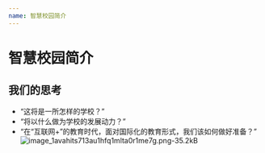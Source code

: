 ```yaml
---
name: 智慧校园简介
---
```

# 智慧校园简介

**我们的思考**
---
 - “这将是一所怎样的学校？”
 - “将以什么做为学校的发展动力？”
 - “在“互联网+”的教育时代，面对国际化的教育形式，我们该如何做好准备？”
        ![image_1avahits713au1hfq1mlta0r1me7g.png-35.2kB][1]


  [1]: http://static.zybuluo.com/Deite/fgrfloeaxz92mj0jaci4qy8b/image_1avahits713au1hfq1mlta0r1me7g.png
